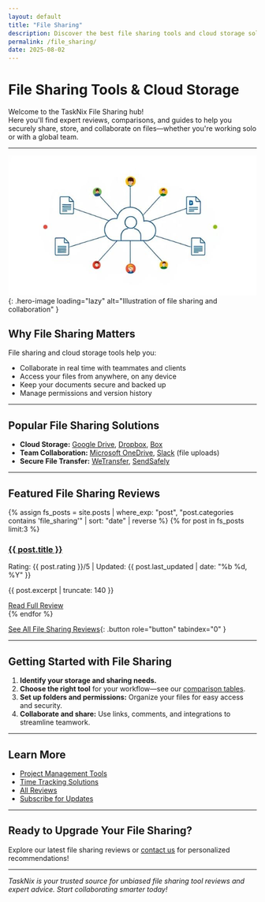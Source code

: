 ```yaml
---
layout: default
title: "File Sharing"
description: Discover the best file sharing tools and cloud storage solutions. Explore expert reviews, comparisons, and actionable tips for secure and efficient file collaboration.
permalink: /file_sharing/
date: 2025-08-02
---
```


# File Sharing Tools & Cloud Storage

Welcome to the TaskNix File Sharing hub!  
Here you'll find expert reviews, comparisons, and guides to help you securely share, store, and collaborate on files—whether you're working solo or with a global team.

---

![File Sharing and Collaboration](/images/file-sharing-collaboration.jpg){: .hero-image loading="lazy" alt="Illustration of file sharing and collaboration" }

## Why File Sharing Matters

File sharing and cloud storage tools help you:

- Collaborate in real time with teammates and clients
- Access your files from anywhere, on any device
- Keep your documents secure and backed up
- Manage permissions and version history

---

## Popular File Sharing Solutions

- **Cloud Storage:** [Google Drive](/reviews/google-drive-review), [Dropbox](/reviews/dropbox-review), [Box](/reviews/box-review)
- **Team Collaboration:** [Microsoft OneDrive](/reviews/onedrive-review), [Slack](/reviews/slack-review) (file uploads)
- **Secure File Transfer:** [WeTransfer](/reviews/wetransfer-review), [SendSafely](/reviews/sendsafely-review)

---

## Featured File Sharing Reviews

{% assign fs_posts = site.posts | where_exp: "post", "post.categories contains 'file_sharing'" | sort: "date" | reverse %}
{% for post in fs_posts limit:3 %}
<div class="review-preview">
  <h3><a href="{{ post.url | relative_url }}">{{ post.title }}</a></h3>
  <p class="meta">Rating: {{ post.rating }}/5 | Updated: {{ post.last_updated | date: "%b %d, %Y" }}</p>
  <p>{{ post.excerpt | truncate: 140 }}</p>
  <a href="{{ post.url | relative_url }}" class="button secondary" role="button" tabindex="0" style="margin-top:10px;">Read Full Review</a>
</div>
{% endfor %}

[See All File Sharing Reviews](/reviews?category=file_sharing){: .button role="button" tabindex="0" }

---

## Getting Started with File Sharing

1. **Identify your storage and sharing needs.**
2. **Choose the right tool** for your workflow—see our [comparison tables](/comparisons).
3. **Set up folders and permissions:** Organize your files for easy access and security.
4. **Collaborate and share:** Use links, comments, and integrations to streamline teamwork.

---

## Learn More

- [Project Management Tools](/project-management)
- [Time Tracking Solutions](/time-tracking)
- [All Reviews](/reviews)
- [Subscribe for Updates](/newsletter)

---

## Ready to Upgrade Your File Sharing?

Explore our latest file sharing reviews or [contact us](/contact) for personalized recommendations!

---

*TaskNix is your trusted source for unbiased file sharing tool reviews and expert advice. Start collaborating smarter today!*